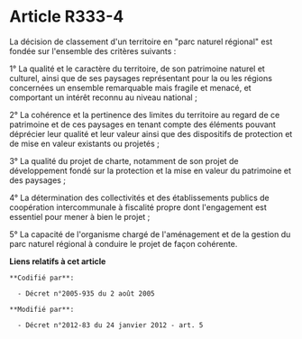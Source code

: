 # Article R333-4

La décision de classement d'un territoire en "parc naturel régional" est fondée sur l'ensemble des critères suivants : 

1° La qualité et le caractère du territoire, de son patrimoine naturel et culturel, ainsi que de ses paysages représentant
pour la ou les régions concernées un ensemble remarquable mais fragile et menacé, et comportant un intérêt reconnu au niveau
national ; 

2° La cohérence et la pertinence des limites du territoire au regard de ce patrimoine et de ces paysages en tenant compte des
éléments pouvant déprécier leur qualité et leur valeur ainsi que des dispositifs de protection et de mise en valeur existants
ou projetés ; 

3° La qualité du projet de charte, notamment de son projet de développement fondé sur la protection et la mise en valeur du
patrimoine et des paysages ; 

4° La détermination des collectivités et des établissements publics de coopération intercommunale à fiscalité propre dont
l'engagement est essentiel pour mener à bien le projet ; 

5° La capacité de l'organisme chargé de l'aménagement et de la gestion du parc naturel régional à conduire le projet de façon
cohérente.

**Liens relatifs à cet article**

	**Codifié par**:

	  - Décret n°2005-935 du 2 août 2005

	**Modifié par**:

	  - Décret n°2012-83 du 24 janvier 2012 - art. 5
